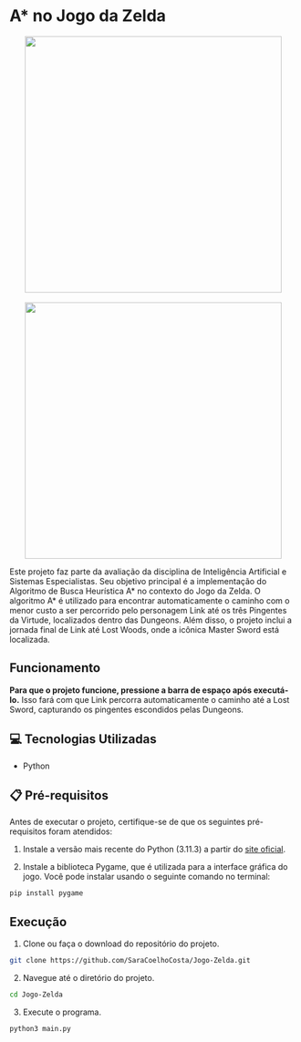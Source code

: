 # A* no Jogo da Zelda

<p align="center"> 
  <img align="center" src="https://github.com/SaraCoelhoCosta/Jogo-Zelda/assets/31167065/2a49c362-890a-4561-93b6-4c5f514ebb5f" width="450" heigth="350">
  <br>
  <br>
  <img align="center" src="https://github.com/SaraCoelhoCosta/Jogo-Zelda/assets/31167065/bf01e1fe-2d0e-4d3a-82f5-ea324a018e1c" width="450" heigth="350">  
</p>

Este projeto faz parte da avaliação da disciplina de Inteligência Artificial e Sistemas Especialistas. Seu objetivo principal é a implementação do Algoritmo de Busca Heurística A* no contexto do Jogo da Zelda. O algoritmo A* é utilizado para encontrar automaticamente o caminho com o menor custo a ser percorrido pelo personagem Link até os três Pingentes da Virtude, localizados dentro das Dungeons. Além disso, o projeto inclui a jornada final de Link até Lost Woods, onde a icônica Master Sword está localizada.

## Funcionamento

**Para que o projeto funcione, pressione a barra de espaço após executá-lo.** Isso fará com que Link percorra automaticamente o caminho até a Lost Sword, capturando os pingentes escondidos pelas Dungeons.


## :computer: Tecnologias Utilizadas

- Python

## 📋 Pré-requisitos

Antes de executar o projeto, certifique-se de que os seguintes pré-requisitos foram atendidos:

1. Instale a versão mais recente do Python (3.11.3) a partir do [site oficial](https://www.python.org/downloads/).

2. Instale a biblioteca Pygame, que é utilizada para a interface gráfica do jogo. Você pode instalar usando o seguinte comando no terminal:

```bash
pip install pygame
```

## Execução

1. Clone ou faça o download do repositório do projeto.

```bash
git clone https://github.com/SaraCoelhoCosta/Jogo-Zelda.git
```

2. Navegue até o diretório do projeto.

```bash
cd Jogo-Zelda
```

3. Execute o programa.

```bash
python3 main.py
```

